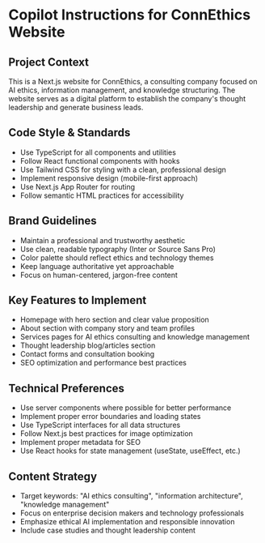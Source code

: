 # Copilot Instructions for ConnEthics Website

<!-- Use this file to provide workspace-specific custom instructions to Copilot. For more details, visit https://code.visualstudio.com/docs/copilot/copilot-customization#_use-a-githubcopilotinstructionsmd-file -->

## Project Context
This is a Next.js website for ConnEthics, a consulting company focused on AI ethics, information management, and knowledge structuring. The website serves as a digital platform to establish the company's thought leadership and generate business leads.

## Code Style & Standards
- Use TypeScript for all components and utilities
- Follow React functional components with hooks
- Use Tailwind CSS for styling with a clean, professional design
- Implement responsive design (mobile-first approach)
- Use Next.js App Router for routing
- Follow semantic HTML practices for accessibility

## Brand Guidelines
- Maintain a professional and trustworthy aesthetic
- Use clean, readable typography (Inter or Source Sans Pro)
- Color palette should reflect ethics and technology themes
- Keep language authoritative yet approachable
- Focus on human-centered, jargon-free content

## Key Features to Implement
- Homepage with hero section and clear value proposition
- About section with company story and team profiles
- Services pages for AI ethics consulting and knowledge management
- Thought leadership blog/articles section
- Contact forms and consultation booking
- SEO optimization and performance best practices

## Technical Preferences
- Use server components where possible for better performance
- Implement proper error boundaries and loading states
- Use TypeScript interfaces for all data structures
- Follow Next.js best practices for image optimization
- Implement proper metadata for SEO
- Use React hooks for state management (useState, useEffect, etc.)

## Content Strategy
- Target keywords: "AI ethics consulting", "information architecture", "knowledge management"
- Focus on enterprise decision makers and technology professionals
- Emphasize ethical AI implementation and responsible innovation
- Include case studies and thought leadership content
